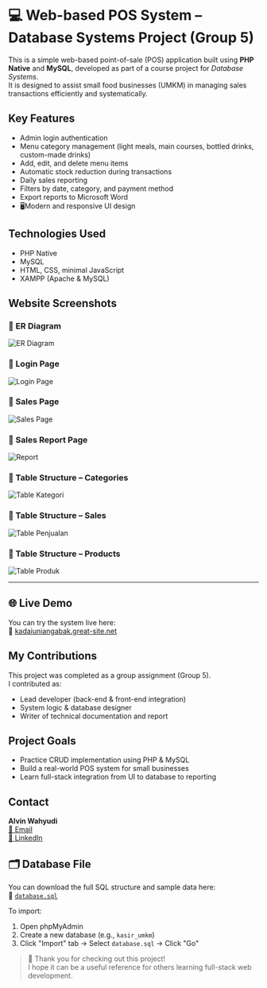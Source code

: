 # 💻 Web-based POS System – Database Systems Project (Group 5)

This is a simple web-based point-of-sale (POS) application built using **PHP Native** and **MySQL**, developed as part of a course project for *Database Systems*.  
It is designed to assist small food businesses (UMKM) in managing sales transactions efficiently and systematically.


## Key Features

- Admin login authentication
- Menu category management (light meals, main courses, bottled drinks, custom-made drinks)
- Add, edit, and delete menu items
- Automatic stock reduction during transactions
- Daily sales reporting
- Filters by date, category, and payment method
- Export reports to Microsoft Word
- 🖥Modern and responsive UI design


## Technologies Used

- PHP Native
- MySQL
- HTML, CSS, minimal JavaScript
- XAMPP (Apache & MySQL)



## Website Screenshots

### 🔹 ER Diagram
![ER Diagram](screenshots/erd.png)

### 🔹 Login Page
![Login Page](screenshots/halaman_login.png)

### 🔹 Sales Page
![Sales Page](screenshots/halaman_penjualan.png)

### 🔹 Sales Report Page
![Report](screenshots/laporan.png)

### 🔹 Table Structure – Categories
![Table Kategori](screenshots/struktur_tabel_kategori.png)

### 🔹 Table Structure – Sales
![Table Penjualan](screenshots/struktur_tabel_penjualan.png)

### 🔹 Table Structure – Products
![Table Produk](screenshots/struktur_tabel_produk.png)

---

## 🌐 Live Demo

You can try the system live here:  
🔗 [kadaiuniangabak.great-site.net](http://kadaiuniangabak.great-site.net)


## My Contributions

This project was completed as a group assignment (Group 5).  
I contributed as:
- Lead developer (back-end & front-end integration)
- System logic & database designer
- Writer of technical documentation and report


## Project Goals
- Practice CRUD implementation using PHP & MySQL
- Build a real-world POS system for small businesses
- Learn full-stack integration from UI to database to reporting


## Contact

**Alvin Wahyudi**  
[📧 Email](mailto:alvinwahyudi2005@gmail.com)  
[🔗 LinkedIn](www.linkedin.com/in/alvinwahyudi)


## 🗂 Database File
You can download the full SQL structure and sample data here:  
📄 [`database.sql`](./database.sql)

To import:
1. Open phpMyAdmin
2. Create a new database (e.g., `kasir_umkm`)
3. Click "Import" tab → Select `database.sql` → Click "Go"


> 🚀 Thank you for checking out this project!  
> I hope it can be a useful reference for others learning full-stack web development.
